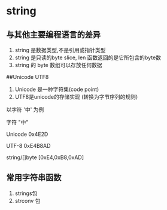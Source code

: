 # string

## 与其他主要编程语言的差异

1. string 是数据类型,不是引用或指针类型
2. string 是只读的byte slice, len 函数返回的是它所包含的byte数
3. string 的 byte 数组可以存放任何数据

##Unicode UTF8

1. Unicode 是一种字符集(code point)
2. UTF8是unicode的存储实现 (转换为字节序列的规则)

以字符 '中' 为例

字符                         "中"

Unicode                     0x4E2D

UTF-8                       0xE4B8AD

string/[]byte               [0xE4,0xB8,0xAD]

## 常用字符串函数

1. strings包
2. strconv 包